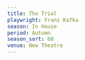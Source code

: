 ```yaml
---
title: The Trial
playwright: Franz Kafka
season: In House
period: Autumn
season_sort: 60
venue: New Theatre
---
```




